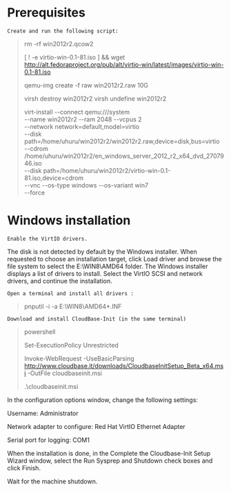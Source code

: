 # Prerequisites
	Create and run the following script:


> 
> rm -rf win2012r2.qcow2
>
> [ ! -e virtio-win-0.1-81.iso ] && wget http://alt.fedoraproject.org/pub/alt/virtio-win/latest/images/virtio-win-0.1-81.iso
>
> qemu-img create -f raw win2012r2.raw 10G
> 
> virsh destroy win2012r2
> virsh undefine win2012r2
> 
> virt-install --connect qemu:///system \
>   --name win2012r2 --ram 2048 --vcpus 2 \
>   --network network=default,model=virtio \
>   --disk path=/home/uhuru/win2012r2/win2012r2.raw,device=disk,bus=virtio \
>   --cdrom /home/uhuru/win2012r2/en_windows_server_2012_r2_x64_dvd_2707946.iso \
>   --disk path=/home/uhuru/win2012r2/virtio-win-0.1-81.iso,device=cdrom \
>   --vnc --os-type windows --os-variant win7 \
>   --force


# Windows installation

	Enable the VirtIO drivers.

The disk is not detected by default by the Windows installer. When requested to choose an installation target, click Load driver and browse the file system to select the E:\WIN8\AMD64 folder. The Windows installer displays a list of drivers to install. Select the VirtIO SCSI and network drivers, and continue the installation.

	Open a terminal and install all drivers :

> pnputil -i -a E:\WIN8\AMD64\*.INF

	Download and install CloudBase-Init (in the same terminal)

> powershell
> 
> Set-ExecutionPolicy Unrestricted
> 
> Invoke-WebRequest -UseBasicParsing http://www.cloudbase.it/downloads/CloudbaseInitSetup_Beta_x64.msi -OutFile cloudbaseinit.msi
> 
> .\cloudbaseinit.msi

In the configuration options window, change the following settings:

Username: Administrator

Network adapter to configure: Red Hat VirtIO Ethernet Adapter

Serial port for logging: COM1

When the installation is done, in the Complete the Cloudbase-Init Setup Wizard window, select the Run Sysprep and Shutdown check boxes and click Finish.

Wait for the machine shutdown.

